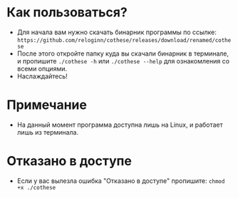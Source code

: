 # Как пользоваться?
- Для начала вам нужно скачать бинарник программы по ссылке: ```https://github.com/reloginn/cothese/releases/download/renamed/cothese```
- После этого откройте папку куда вы скачали бинарник в терминале, и пропишите ```./cothese -h``` или ```./cothese --help``` для ознакомления со всеми опциями.
- Наслаждайтесь!
# Примечание
- На данный момент программа доступна лишь на Linux, и работает лишь из терминала.
# Отказано в доступе
- Если у вас вылезла ошибка "Отказано в доступе" пропишите: ```chmod +x ./cothese```
